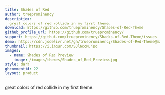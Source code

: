 ```yaml
---
title: Shades of Red
author: trueprominency
description:
  great colors of red collide in my first theme.
download: https://github.com/trueprominency/Shades-of-Red-Theme
github_profile_url: https://github.com/trueprominency/
support: https://github.com/trueprominency/Shades-of-Red-Theme/issues
demo: https://cdn.jsdelivr.net/gh/trueprominency/Shades-of-Red-Theme@master/shades-of-red.theme.css
thumbnail: https://i.imgur.com/SJlNccM.jpg
images:
  - name: Shades of Red Preview
    image: /images/themes/Shades_of_Red_Preview.jpg
style: dark   
ghcommentid: 22
layout: product
---
```

great colors of red collide in my first theme.
